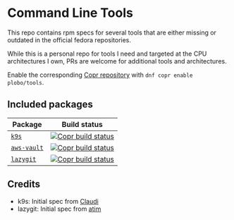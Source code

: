 # Command Line Tools

This repo contains rpm specs for several tools that are either missing or outdated in the official fedora repositories.

While this is a personal repo for tools I need and targeted at the CPU architectures I own, PRs are welcome for additional tools and architectures.

Enable the corresponding [Copr repository](https://copr.fedorainfracloud.org/coprs/plobo/tools/) with `dnf copr enable plobo/tools`.

## Included packages

| Package                                               | Build status                                                                                                                                                                                      |
| ----------------------------------------------------- | ------------------------------------------------------------------------------------------------------------------------------------------------------------------------------------------------- |
| [`k9s`](https://github.com/derailed/k9s)              | [![Copr build status](https://copr.fedorainfracloud.org/coprs/plobo/tools/package/k9s/status_image/last_build.png)](https://copr.fedorainfracloud.org/coprs/plobo/tools/package/k9s/)             |
| [`aws-vault`](https://github.com/99designs/aws-vault) | [![Copr build status](https://copr.fedorainfracloud.org/coprs/plobo/tools/package/aws-vault/status_image/last_build.png)](https://copr.fedorainfracloud.org/coprs/plobo/tools/package/aws-vault/) |
| [`lazygit`](https://github.com/jesseduffield/lazygit) | [![Copr build status](https://copr.fedorainfracloud.org/coprs/plobo/tools/package/lazygit/status_image/last_build.png)](https://copr.fedorainfracloud.org/coprs/plobo/tools/package/lazygit/)     |

## Credits

* k9s: Initial spec from [Claudi](https://git.chaoslama.org/claudi/rpms/src/branch/main/k9s.spec)
* lazygit: Initial spec from [atim](https://copr.fedorainfracloud.org/coprs/atim/lazygit/)
